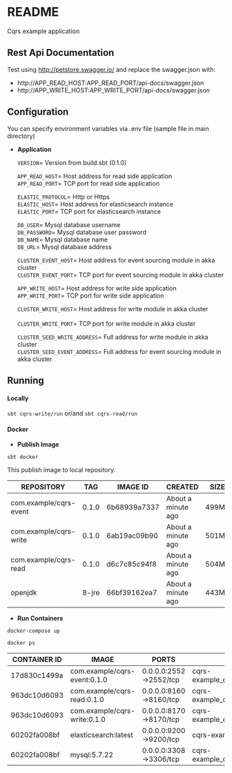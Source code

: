 # README #

Cqrs example application

## Rest Api Documentation

Test using http://petstore.swagger.io/ and replace the swagger.json with:
- http://APP_READ_HOST:APP_READ_PORT/api-docs/swagger.json
- http://APP_WRITE_HOST:APP_WRITE_PORT/api-docs/swagger.json

## Configuration

You can specify environment variables via .env file (sample file in main directory)

* **Application**

    `VERSION`= Version from build.sbt (0.1.0)

    `APP_READ_HOST`= Host address for read side application <br/>
    `APP_READ_PORT`= TCP port for read side application

    `ELASTIC_PROTOCOL`= Http or Https <br/>
    `ELASTIC_HOST`= Host address for elasticsearch instance <br/>
    `ELASTIC_PORT`= TCP port for elasticsearch instance
    
    `DB_USER`= Mysql database username <br/>
    `DB_PASSWORD`= Mysql database user password <br/>
    `DB_NAME`= Mysql database name <br/>
    `DB_URL`= Mysql database address
    
    `CLUSTER_EVENT_HOST`= Host address for event sourcing module in akka cluster <br/>
    `CLUSTER_EVENT_PORT`= TCP port for event sourcing module in akka cluster
    
    `APP_WRITE_HOST`= Host address for write side application <br/>
    `APP_WRITE_PORT`= TCP port for write side application

    `CLUSTER_WRITE_HOST`= Host address for write module in akka cluster <br/>    
    `CLUSTER_WRITE_PORT`= TCP port for write module in akka cluster
    
    `CLUSTER_SEED_WRITE_ADDRESS`= Full address for write module in akka cluster <br/>
    `CLUSTER_SEED_EVENT_ADDRESS`= Full address for event sourcing module in akka cluster
          
## Running 

#### Locally

```sbt cqrs-write/run``` or/and ```sbt cqrs-read/run```

#### Docker

* **Publish Image**

```sbt docker```

This publish image to local repository.

|       REPOSITORY       |  TAG  |   IMAGE ID   |      CREATED       |  SIZE |
| ---------------------- | ----- | ------------ | ------------------ | ----- |
| com.example/cqrs-event | 0.1.0 | 6b68939a7337 | About a minute ago | 499MB |
| com.example/cqrs-write | 0.1.0 | 6ab19ac09b90 | About a minute ago | 501MB |
| com.example/cqrs-read  | 0.1.0 | d6c7c85c94f8 | About a minute ago | 504MB |
|        openjdk         | 8-jre | 66bf39162ea7 | About a minute ago | 443MB |

* **Run Containers**

```docker-compose up```

```docker ps``` 

| CONTAINER ID |              IMAGE           |          PORTS         |                 NAMES             |
| ------------ | ---------------------------- | ---------------------- | --------------------------------- |
| 17d830c1499a | com.example/cqrs-event:0.1.0 | 0.0.0.0:2552->2552/tcp | cqrs-example_cqrs.event.service_1 |
| 963dc10d6093 | com.example/cqrs-read:0.1.0  | 0.0.0.0:8160->8160/tcp | cqrs-example_cqrs.read.service_1  |
| 963dc10d6093 | com.example/cqrs-write:0.1.0 | 0.0.0.0:8170->8170/tcp | cqrs-example_cqrs.write.service_1 |
| 60202fa008bf | elasticsearch:latest         | 0.0.0.0:9200->9200/tcp | cqrs-example_cqrs.mysql_1         |
| 60202fa008bf | mysql:5.7.22                 | 0.0.0.0:3308->3306/tcp | cqrs-example_cqrs.elasticsearch_1 |
